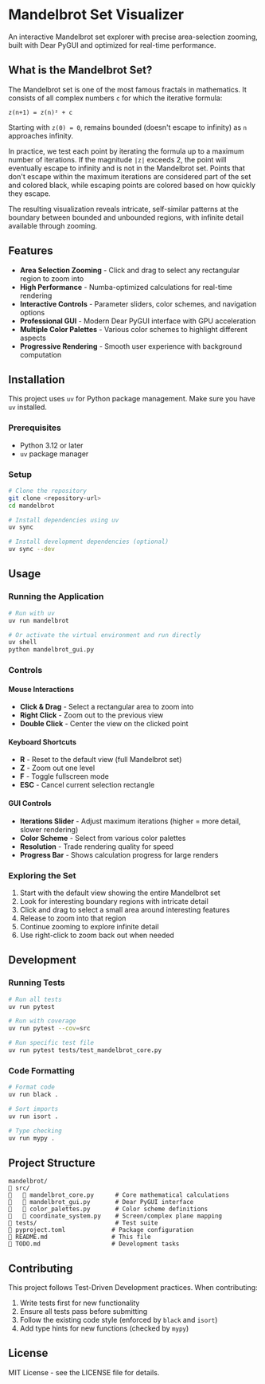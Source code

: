 # Mandelbrot Set Visualizer

An interactive Mandelbrot set explorer with precise area-selection zooming, built with Dear PyGUI and optimized for real-time performance.

## What is the Mandelbrot Set?

The Mandelbrot set is one of the most famous fractals in mathematics. It consists of all complex numbers `c` for which the iterative formula:

```
z(n+1) = z(n)² + c
```

Starting with `z(0) = 0`, remains bounded (doesn't escape to infinity) as `n` approaches infinity.

In practice, we test each point by iterating the formula up to a maximum number of iterations. If the magnitude `|z|` exceeds 2, the point will eventually escape to infinity and is not in the Mandelbrot set. Points that don't escape within the maximum iterations are considered part of the set and colored black, while escaping points are colored based on how quickly they escape.

The resulting visualization reveals intricate, self-similar patterns at the boundary between bounded and unbounded regions, with infinite detail available through zooming.

## Features

- **Area Selection Zooming** - Click and drag to select any rectangular region to zoom into
- **High Performance** - Numba-optimized calculations for real-time rendering
- **Interactive Controls** - Parameter sliders, color schemes, and navigation options  
- **Professional GUI** - Modern Dear PyGUI interface with GPU acceleration
- **Multiple Color Palettes** - Various color schemes to highlight different aspects
- **Progressive Rendering** - Smooth user experience with background computation

## Installation

This project uses `uv` for Python package management. Make sure you have `uv` installed.

### Prerequisites

- Python 3.12 or later
- `uv` package manager

### Setup

```bash
# Clone the repository
git clone <repository-url>
cd mandelbrot

# Install dependencies using uv
uv sync

# Install development dependencies (optional)
uv sync --dev
```

## Usage

### Running the Application

```bash
# Run with uv
uv run mandelbrot

# Or activate the virtual environment and run directly
uv shell
python mandelbrot_gui.py
```

### Controls

#### Mouse Interactions
- **Click & Drag** - Select a rectangular area to zoom into
- **Right Click** - Zoom out to the previous view
- **Double Click** - Center the view on the clicked point

#### Keyboard Shortcuts
- **R** - Reset to the default view (full Mandelbrot set)
- **Z** - Zoom out one level
- **F** - Toggle fullscreen mode
- **ESC** - Cancel current selection rectangle

#### GUI Controls
- **Iterations Slider** - Adjust maximum iterations (higher = more detail, slower rendering)
- **Color Scheme** - Select from various color palettes
- **Resolution** - Trade rendering quality for speed
- **Progress Bar** - Shows calculation progress for large renders

### Exploring the Set

1. Start with the default view showing the entire Mandelbrot set
2. Look for interesting boundary regions with intricate detail
3. Click and drag to select a small area around interesting features
4. Release to zoom into that region
5. Continue zooming to explore infinite detail
6. Use right-click to zoom back out when needed

## Development

### Running Tests

```bash
# Run all tests
uv run pytest

# Run with coverage
uv run pytest --cov=src

# Run specific test file
uv run pytest tests/test_mandelbrot_core.py
```

### Code Formatting

```bash
# Format code
uv run black .

# Sort imports
uv run isort .

# Type checking
uv run mypy .
```

## Project Structure

```
mandelbrot/
   src/
      mandelbrot_core.py      # Core mathematical calculations
      mandelbrot_gui.py       # Dear PyGUI interface
      color_palettes.py       # Color scheme definitions
      coordinate_system.py    # Screen/complex plane mapping
   tests/                      # Test suite
   pyproject.toml             # Package configuration
   README.md                  # This file
   TODO.md                    # Development tasks
```

## Contributing

This project follows Test-Driven Development practices. When contributing:

1. Write tests first for new functionality
2. Ensure all tests pass before submitting
3. Follow the existing code style (enforced by `black` and `isort`)
4. Add type hints for new functions (checked by `mypy`)

## License

MIT License - see the LICENSE file for details.